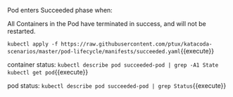 Pod enters Succeeded phase when:

All Containers in the Pod have terminated in success, and will not be restarted.

`kubectl apply -f https://raw.githubusercontent.com/ptux/katacoda-scenarios/master/pod-lifecycle/manifests/succeeded.yaml`{{execute}}

container status:
`kubectl describe pod succeeded-pod | grep -A1 State
kubectl get pod`{{execute}}

pod status:
`kubectl describe pod succeeded-pod | grep Status`{{execute}}
